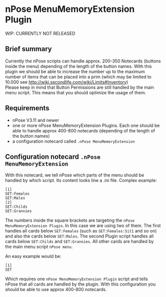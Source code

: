 # nPose MenuMemoryExtension Plugin
WIP: CURRENTLY NOT RELEASED
## Brief summary
Currently the nPose scripts can handle approx. 200-350 Notecards (buttons inside the menu) depending of the length of the button names.
With this plugin we should be able to increase the number up to the maximum number of items that can be placed into a prim (which may be limited to 10.000 see http://wiki.secondlife.com/wiki/Limits#Inventory)  
Please keep in mind that Button Permissions are still handled by the main menu script. This means that you should optimize the usage of them.
## Requirements
- nPose V3.11 and newer
- one or more nPose MenuMemoryExtension Plugins. Each one should be able to handle approx 400-800 notecards (depending of the length of the button names)
- a configuration notecard called `.nPose MenuMemoryExtension`
## Configuration notecard `.nPose MenuMemoryExtension`
With this notecard, we tell nPose which parts of the menu should be handled by which script. Its content looks line a .ini file. Complex example:
```
[1]
SET:Females
SET:Males
[2]
SET:Childs
SET:Grannies
```
The numbers inside the square brackets are targeting the `nPose MenuMemoryExtension Plugin`.
In this case we are using two of them. The first handles all cards below `SET:Females` (such as `SET:Females:Sit1` and so on) and also the cards below `SET:Males`.
The second Plugin script handles all cards below `SET:Childs` and `SET:Grannies`. All other cards are handled by the main menu script `nPose menu`.

An easy example would be:
```
[1]
SET
```
Which requires one `nPose MenuMemoryExtension Plugin` script and tells nPose that all cards are handled by the plugin. With this configuration you should be able to use approx 400-800 notecards.